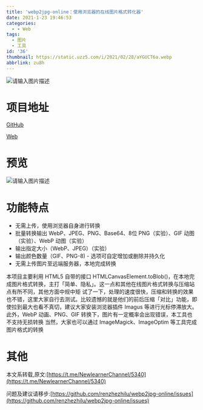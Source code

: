 ```yaml
---
title: 'webp2jpg-online：使用浏览器的在线图片格式转化器'
date: 2021-1-23 19:46:53
categories:
  - - Web
tags:
  - 图片
  - 工具
id: '36'
thumbnail: https://static.uzz5.com/i/2021/02/28/aYGUCT6a.webp
abbrlink: zu8h
---
```



![请输入图片描述](https://static.uzz5.com/i/2021/02/28/jtxXhpsb.webp "请输入图片描述")

# 项目地址

[GitHub](https://github.com/renzhezhilu/webp2jpg-online) 

[Web](https://renzhezhilu.github.io/webp2jpg-online)

# 预览

![请输入图片描述](https://static.uzz5.com/i/2021/02/28/HBCAitmp.webp "请输入图片描述")

# 功能特点

- 无需上传，使用浏览器自身进行转换 
- 批量转换输出 WebP、JPEG、PNG、Base64、8位 PNG（实验）、GIF 动图（实验）、WebP 动图（实验） 
- 输出指定大小（WebP、JPEG）（实验） 
- 输出颜色数量（GIF、PNG-8) - 选项可自定增加或删除并持久化 
- 无需上传图片至远端服务器，本地完成转换 

本项目主要利用 HTML5 自带的接口 HTMLCanvasElement.toBlob()，在本地完成图片格式转换，主打「简单、隐私」。这一点和其他在线图片格式转换与压缩站点有所不同，其他方面中规中矩 试了一下，处理的速度很快，压缩和转换的效果也不错，这里大家自行去测试。比较遗憾的就是他们的前后压缩「对比」功能，即使拉到最大也看不真切，建议大家安装浏览器插件 Imagus 等进行光标停滞放大。此外，WebP 动画、PNG、GIF 转换下，图片有一定概率会出现错误，本工具也不支持无损转换 当然，大家也可以通过 ImageMagick、ImageOptim 等工具完成图片格式的转换

# 其他

本文系转载,原文:[https://t.me/NewlearnerChannel/5340](https://t.me/NewlearnerChannel/5340) 

问题及建议请移步:[https://github.com/renzhezhilu/webp2jpg-online/issues](https://github.com/renzhezhilu/webp2jpg-online/issues)